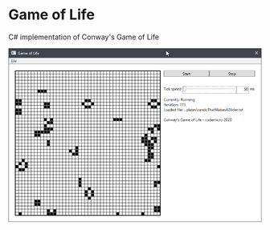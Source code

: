 # Game of Life
C# implementation of Conway's Game of Life

![Screenshot](https://raw.githubusercontent.com/codemicro/gameOfLife/master/GoL.png)
